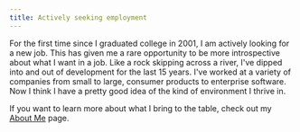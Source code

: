 ```yaml
---
title: Actively seeking employment
---
```


For the first time since I graduated college in 2001, I am actively looking for a new job. This has given me a rare opportunity to be more introspective about what I want in a job. Like a rock skipping across a river, I've dipped into and out of development for the last 15 years. I've worked at a variety of companies from small to large, consumer products to enterprise software. Now I think I have a pretty good idea of the kind of environment I thrive in.

If you want to learn more about what I bring to the table, check out my [About Me](/about-me) page.

<!-- ## Culture

## Technology Stack

## Leadership

## Product

 -->
